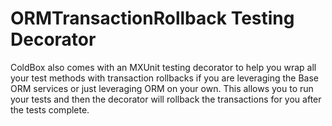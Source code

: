 # ORMTransactionRollback Testing Decorator

ColdBox also comes with an MXUnit testing decorator to help you wrap all your test methods with transaction rollbacks if you are leveraging the Base ORM services or just leveraging ORM on your own. This allows you to run your tests and then the decorator will rollback the transactions for you after the tests complete.

